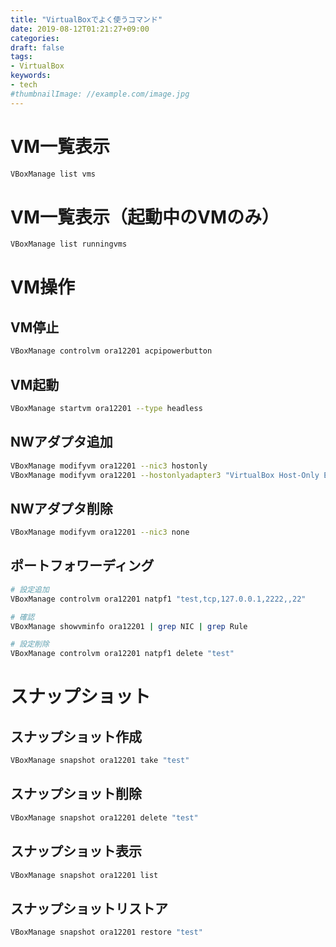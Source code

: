 ```yaml
---
title: "VirtualBoxでよく使うコマンド"
date: 2019-08-12T01:21:27+09:00
categories:
draft: false
tags:
- VirtualBox
keywords:
- tech
#thumbnailImage: //example.com/image.jpg
---
```


<!--more-->


# VM一覧表示
```bash
VBoxManage list vms
```

# VM一覧表示（起動中のVMのみ）

```bash
VBoxManage list runningvms
```

# VM操作

## VM停止

```bash
VBoxManage controlvm ora12201 acpipowerbutton
```

## VM起動

```bash
VBoxManage startvm ora12201 --type headless
```

## NWアダプタ追加

```bash
VBoxManage modifyvm ora12201 --nic3 hostonly
VBoxManage modifyvm ora12201 --hostonlyadapter3 "VirtualBox Host-Only Ethernet Adapter #5"
```

## NWアダプタ削除

```bash
VBoxManage modifyvm ora12201 --nic3 none
```

## ポートフォワーディング

```bash
# 設定追加
VBoxManage controlvm ora12201 natpf1 "test,tcp,127.0.0.1,2222,,22"

# 確認
VBoxManage showvminfo ora12201 | grep NIC | grep Rule

# 設定削除
VBoxManage controlvm ora12201 natpf1 delete "test"
```

# スナップショット

## スナップショット作成

```bash
VBoxManage snapshot ora12201 take "test"
```

## スナップショット削除

```bash
VBoxManage snapshot ora12201 delete "test"
```

## スナップショット表示

```bash
VBoxManage snapshot ora12201 list
```

## スナップショットリストア

```bash
VBoxManage snapshot ora12201 restore "test"
```


